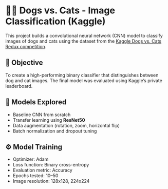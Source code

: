 # 🐶🐱 Dogs vs. Cats - Image Classification (Kaggle)

This project builds a convolutional neural network (CNN) model to classify images of dogs and cats using the dataset from the [Kaggle Dogs vs. Cats Redux competition](https://www.kaggle.com/c/dogs-vs-cats-redux-kernels-edition/overview).

## 🎯 Objective

To create a high-performing binary classifier that distinguishes between dog and cat images. The final model was evaluated using Kaggle’s private leaderboard.

## 🧠 Models Explored

- Baseline CNN from scratch
- Transfer learning using **ResNet50**
- Data augmentation (rotation, zoom, horizontal flip)
- Batch normalization and dropout tuning

## ⚙️ Model Training

- Optimizer: Adam
- Loss function: Binary cross-entropy
- Evaluation metric: Accuracy
- Epochs tested: 10–50
- Image resolution: 128x128, 224x224
